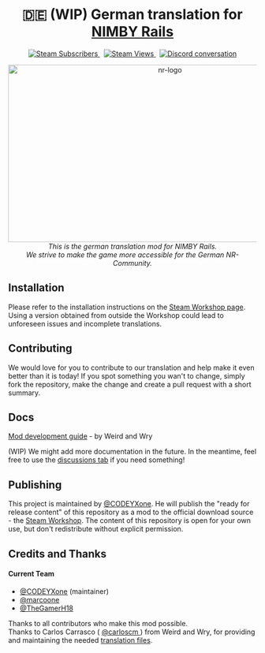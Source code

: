 <h1 align="center">🇩🇪 (WIP) German translation for <a href="https://steamcommunity.com/sharedfiles/filedetails/?id=2375603520">NIMBY Rails</></h1>

<p align="center">
  <a href="https://steamcommunity.com/sharedfiles/filedetails/?id=2375603520">
    <img src="https://img.shields.io/steam/downloads/2375603520?color=blue&label=Subscribers&logo=steam&style=for-the-badge" alt="Steam Subscribers" />
  </a>&nbsp;
  <a href="https://steamcommunity.com/sharedfiles/filedetails/?id=2375603520">
    <img src="https://img.shields.io/steam/views/2375603520?color=blue&logo=steam&style=for-the-badge" alt="Steam Views" />
  </a>&nbsp;
  <a href="https://github.com/XORA-ONE/nr-local-de/issues">
    <img src="https://img.shields.io/github/issues-raw/XORA-ONE/nr-local-de?logo=GitHub&style=for-the-badge" alt="Discord conversation" />
  </a>
</p>

<p align="center">
  <img src="https://cdn.cloudflare.steamstatic.com/steam/apps/1134710/logo.png" alt="nr-logo" width="640px" height="360px"/>
    <br>
    <i>This is the german translation mod for NIMBY Rails. 
    <br> We strive to make the game more accessible for the German NR-Community.</i>
    <br>
</p>


## Installation  
Please refer to the installation instructions on the [Steam Workshop page](https://steamcommunity.com/sharedfiles/filedetails/?id=2375603520). Using a version obtained from outside the Workshop could lead to unforeseen issues and incomplete translations.

## Contributing  
We would love for you to contribute to our translation and help make it even better than it is today! If you spot something you wan't to change, simply fork the repository, make the change and create a pull request with a short summary.
  
## Docs
[Mod development guide](https://steamcommunity.com/sharedfiles/filedetails/?id=2268014666) - by Weird and Wry

(WIP) We might add more documentation in the future. In the meantime, feel free to use the [discussions tab](https://github.com/XORA-ONE/nr-local-de/discussions) if you need something!

  
## Publishing
This project is maintained by [@CODEYXone](https://github.com/CODEYXone). He will publish the "ready for release content" of this repository as a mod to the official download source - the [Steam Workshop](https://steamcommunity.com/sharedfiles/filedetails/?id=2375603520). The content of this repository is open for your own use, but don't redistribute without explicit permission.
 
  
## Credits and Thanks
#### Current Team
* [@CODEYXone](https://github.com/CODEYXone) (maintainer)
* [@marcoone](https://github.com/marchoone)
* [@TheGamerH18](https://github.com/TheGamerH18)

Thanks to all contributors who make this mod possible. <br>
Thanks to Carlos Carrasco ( [@carloscm ](https://github.com/carloscm)) from Weird and Wry, for providing and maintaining the needed [translation files](https://github.com/weirdandwry/nr-local-spa).



